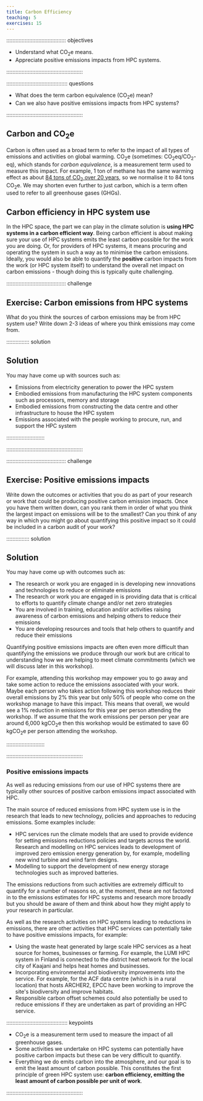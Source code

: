 ```yaml
---
title: Carbon Efficiency
teaching: 5
exercises: 15
---
```


::::::::::::::::::::::::::::::::::::::: objectives

- Understand what CO<sub>2</sub>e means.
- Appreciate positive emissions impacts from HPC systems.

::::::::::::::::::::::::::::::::::::::::::::::::::

:::::::::::::::::::::::::::::::::::::::: questions

- What does the term carbon equivalence (CO<sub>2</sub>e) mean?
- Can we also have positive emissions impacts from HPC systems?

::::::::::::::::::::::::::::::::::::::::::::::::::

## Carbon and CO<sub>2</sub>e

Carbon is often used as a broad term to refer to the impact of all types of emissions and activities on global warming. CO<sub>2</sub>e (sometimes: CO<sub>2</sub>eq/CO<sub>2</sub>-eq), which stands for *carbon equivalence*, is a measurement term used to measure this impact. For example, 1 ton of methane has the same warming effect as about [84 tons of CO<sub>2</sub> over 20 years](https://energy.ec.europa.eu/topics/oil-gas-and-coal/methane-emissions_en), so we normalise it to 84 tons CO<sub>2</sub>e. We may shorten even further to just carbon, which is a term often used to refer to all greenhouse gases (GHGs).

## Carbon efficiency in HPC system use

In the HPC space, the part we can play in the climate solution is **using HPC systems in a carbon efficient way**. Being carbon efficient is about making sure your use of HPC systems emits the least carbon possible for the work you are doing. Or, for providers of HPC systems, it means procuring and operating the system in such a way as to minimise the carbon emissions. Ideally, you would also be able to quantify the **positive** carbon impacts from the work (or HPC system itself) to understand the overall net impact on carbon emissions - though doing this is typically quite challenging.

:::::::::::::::::::::::::::::::::::::::  challenge

## Exercise: Carbon emissions from HPC systems

What do you think the sources of carbon emissions may be from HPC system use? Write down 2-3 ideas of where you think emissions may come from.

:::::::::::::::  solution

## Solution

You may have come up with sources such as:

- Emissions from electricity generation to power the HPC system
- Embodied emissions from manufacturing the HPC system components such as processors, memory and storage
- Embodied emissions from constructing the data centre and other infrastructure to house the HPC system
- Emissions associated with the people working to procure, run, and support the HPC system

:::::::::::::::::::::::::

::::::::::::::::::::::::::::::::::::::::::::::::::


:::::::::::::::::::::::::::::::::::::::  challenge

## Exercise: Positive emissions impacts

Write down the outcomes or activities that you do as part of your research or work that could be producing positive carbon emission impacts. Once you have them written down, can you rank them in order of what you think the largest impact on emissions will be to the smallest? Can you think of any way in which you might go about quantifying this positive impact so it could be included in a carbon audit of your work?

:::::::::::::::  solution

## Solution

You may have come up with outcomes such as:

- The research or work you are engaged in is developing new innovations and technologies to reduce or eliminate emissions
- The research or work you are engaged in is providing data that is critical to efforts to quantify climate change and/or net zero strategies
- You are involved in training, education and/or activities raising awareness of carbon emissions and helping others to reduce their emissions
- You are developing resources and tools that help others to quantify and reduce their emissions

Quantifying positive emissions impacts are often even more difficult than quantifying the emissions we produce through our work but are critical to understanding how we are helping to meet climate commitments (which we will discuss later in this workshop).

For example, attending this workshop may empower you to go away and take some action to reduce the emissions associated with your work. Maybe each person who takes action following this workshop reduces their overall emissions by 2% this year but only 50% of people who come on the workshop manage to have this impact. This means that overall, we would see a 1% reduction in emissions for this year per person attending the workshop. If we assume that the work emissions per person per year are around 6,000 kgCO<sub>2</sub>e then this workshop would be estimated to save 60 kgCO<sub>2</sub>e per person attending the workshop.

:::::::::::::::::::::::::

::::::::::::::::::::::::::::::::::::::::::::::::::

### Positive emissions impacts

As well as reducing emissions from our use of HPC systems there are typically other sources of positive carbon emissions impact associated with HPC. 

The main source of reduced emissions from HPC system use is in the research that leads to new technology, policies and approaches to reducing emissions. Some examples include:

- HPC services run the climate models that are used to provide evidence for setting emissions reductions policies and targets across the world.
Research and modelling on HPC services leads to development of improved zero emission energy generation by, for example, modelling new wind turbine and wind farm designs.
- Modelling to support the development of new energy storage technologies such as improved batteries.

The emissions reductions from such activities are extremely difficult to quantify for a number of reasons so, at the moment, these are not factored in to the emissions estimates for HPC systems and research more broadly but you should be aware of them and think about how they might apply to your research in particular.

As well as the research activities on HPC systems leading to reductions in emissions, there are other activities that HPC services can potentially take to have positive emissions impacts, for example:

- Using the waste heat generated by large scale HPC services as a heat source for homes, businesses or farming. For example, the LUMI HPC system in Finland is connected to the district heat network for the local city of Kaajani and helps heat homes and businesses.
- Incorporating environmental and biodiversity improvements into the service. For example, for the ACF data centre (which is in a rural location) that hosts ARCHER2, EPCC have been working to improve the site's biodiversity and improve habitats.
- Responsible carbon offset schemes could also potentially be used to reduce emissions if they are undertaken as part of providing an HPC service.

:::::::::::::::::::::::::::::::::::::::: keypoints

- CO<sub>2</sub>e is a measurement term used to measure the impact of all greenhouse gases.
- Some activities we undertake on HPC systems can potentially have positive carbon impacts but these can be very difficult to quantify.
- Everything we do emits carbon into the atmosphere, and our goal is to emit the least amount of carbon possible. This constitutes the first principle of green HPC system use: **carbon efficiency, emitting the least amount of carbon possible per unit of work**.

::::::::::::::::::::::::::::::::::::::::::::::::::

<!--  LocalWords:  keypoints links.md endcomment
 -->


